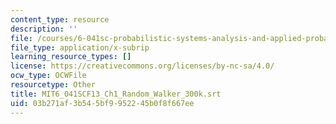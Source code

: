 ```yaml
---
content_type: resource
description: ''
file: /courses/6-041sc-probabilistic-systems-analysis-and-applied-probability-fall-2013/03b271af3b545bf9952245b0f8f667ee_MIT6_041SCF13_Ch1_Random_Walker_300k.srt
file_type: application/x-subrip
learning_resource_types: []
license: https://creativecommons.org/licenses/by-nc-sa/4.0/
ocw_type: OCWFile
resourcetype: Other
title: MIT6_041SCF13_Ch1_Random_Walker_300k.srt
uid: 03b271af-3b54-5bf9-9522-45b0f8f667ee
---
```

